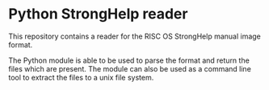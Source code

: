 # Python StrongHelp reader

This repository contains a reader for the RISC OS StrongHelp manual image format.

The Python module is able to be used to parse the format and return the files which are
present. The module can also be used as a command line tool to extract the files to a
unix file system.

